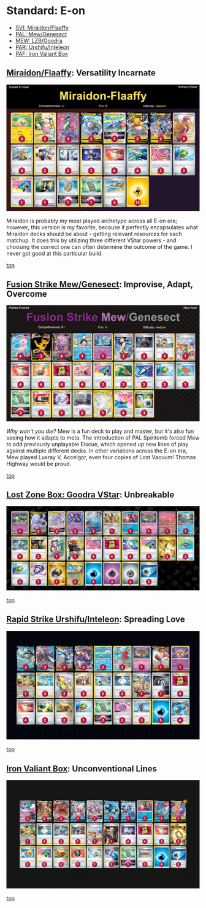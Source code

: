 # Standard: E-on

* [SVI: Miraidon/Flaaffy](#miraidonflaaffy-versatility-incarnate)
* [PAL: Mew/Genesect](#fusion-strike-mewgenesect-improvise-adapt-overcome)
* [MEW: LZB/Goodra](#lost-zone-box-goodra-vstar-unbreakable)
* [PAR: Urshifu/Inteleon](#rapid-strike-urshifuinteleon-spreading-love)
* [PAF: Iron Valiant Box](#iron-valiant-box-unconventional-lines)

## [Miraidon/Flaaffy](https://github.com/RituLiot/ptcg-decks/blob/main/Standard/04BST-SVI/Miraidon-Flaaffy.md): Versatility Incarnate

![decklist](../!Images/Standard/4BST-SVI/Miraidon-Flaaffy.png)

Miraidon is probably my most played archetype across all E-on era; however, this version is my favorite, because it perfectly encapsulates what Miraidon decks should be about - getting relevant resources for each matchup. It does this by utilizing three different VStar powers - and choosing the correct one can often determine the outcome of the game. I never got good at this particular build.

[top](#standard-e-on)

## [Fusion Strike Mew/Genesect](https://github.com/RituLiot/ptcg-decks/blob/main/Standard/05BST-PAL/Mew-Genesect%20Fusion.md): Improvise, Adapt, Overcome

![decklist](../!Images/Standard/5BST-PAL/Mew-Genesect%20Fusion.png)

*Why won't you die?* Mew is a fun deck to play and master, but it's also fun seeing how it adapts to meta. The introduction of PAL Spiritomb forced Mew to add previously unplayable Eiscue, which opened up new lines of play against multiple different decks. In other variations across the E-on era, Mew played Luxray V, Accelgor, even four copies of Lost Vacuum! Thomas Highway would be proud.

[top](#standard-e-on)

## [Lost Zone Box: Goodra VStar](https://github.com/RituLiot/ptcg-decks/blob/main/Standard/07BST-MEW/LZB%20Goodra.md): Unbreakable

![decklist](../!Images/Standard/7BST-MEW/LZB%20Goodra.png)

[top](#standard-e-on)

## [Rapid Strike Urshifu/Inteleon](https://github.com/RituLiot/ptcg-decks/blob/main/Standard/08BST-PAR/Rapid%20Strike%20Urshifu-Inteleon.md): Spreading Love

![decklist](../!Images/Standard/8BST-PAR/Rapid%20Strike%20Urshifu-Inteleon.png)

[top](#standard-e-on)

## [Iron Valiant Box](https://github.com/RituLiot/ptcg-decks/blob/main/Standard/09BST-PAF/Iron%20Valiant%20Box.md): Unconventional Lines

![decklist](../!Images/Standard/09BST-PAF/Iron%20Valiant%20Box.PNG)

[top](#standard-e-on)
